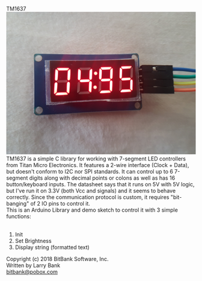 TM1637
![TM1637](/display.jpg?raw=true "TM1637")
<br>
TM1637 is a simple C library for working with 7-segment LED controllers from
Titan Micro Electronics. It features a 2-wire interface (Clock + Data), but doesn't conform to I2C nor SPI standards. It can control up to 6 7-segment digits along with decimal points or colons as well as has 16 button/keyboard inputs.
The datasheet says that it runs on 5V with 5V logic, but I've run it on 3.3V (both Vcc and signals) and it seems to behave correctly. Since the communication protocol is custom, it requires "bit-banging" of 2 IO pins to control it.
<br>
This is an Arduino Library and demo sketch to control it with 3 simple functions:<br>
<br>
1) Init<br>
2) Set Brightness<br>
3) Display string (formatted text)<br>

Copyright (c) 2018 BitBank Software, Inc.<br>
Written by Larry Bank<br>
bitbank@pobox.com<br>

